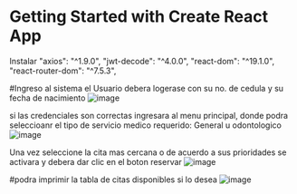 # Getting Started with Create React App

Instalar
    "axios": "^1.9.0",
    "jwt-decode": "^4.0.0",
    "react-dom": "^19.1.0",
    "react-router-dom": "^7.5.3",

#Ingreso al sistema
el Usuario debera logerase con su no. de cedula y su fecha de nacimiento
![image](https://github.com/user-attachments/assets/795baf90-defb-4b4f-8c1e-930ea491d7fe)

si las credenciales son correctas ingresara al menu principal, donde podra seleccioanr el tipo de servicio medico requerido: General u odontologico
![image](https://github.com/user-attachments/assets/9b0c28fa-7d45-4b86-95f8-0b3204c4e9fb)

Una vez seleccione la cita mas cercana o de acuerdo a sus prioridades se activara y debera dar clic en el boton reservar
![image](https://github.com/user-attachments/assets/cce08cd2-c9f2-477e-bfbd-9b835054a1e4)

#podra imprimir la tabla de citas disponibles si lo desea
![image](https://github.com/user-attachments/assets/6e5f7343-d9f8-4920-bd96-c7e351764a5c)

